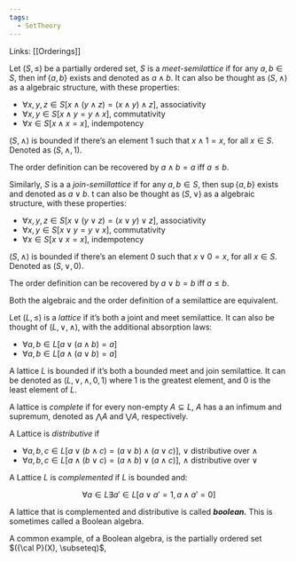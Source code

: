 ```yaml
---
tags:
  - SetTheory
---
```

Links: [[Orderings]]

Let $(S, \le)$ be a partially ordered set, $S$ is a _meet-semilattice_ if for any $a,b \in S$, then $\inf\{a,b\}$ exists and denoted as $a \wedge b$. It can also be thought as $(S, \land)$ as a algebraic structure, with these properties:

- $\forall x, y, z \in S[x \wedge (y \wedge z) = (x \wedge y) \wedge z]$, associativity
- $\forall x, y \in S[x \wedge y = y \wedge x]$, commutativity
- $\forall x \in S[x \wedge x= x]$, indempotency

$(S, \wedge)$ is bounded if there’s an element $1$ such that $x \wedge 1 = x$, for all $x \in S$. Denoted as $(S, \wedge, 1)$.

The order definition can be recovered by $a \wedge b = a$ iff $a \le b$.

Similarly, $S$ is a a _join-semillattice_ if for any $a, b\in S$, then $\sup\{a,b\}$ exists and denoted as $a \vee b$. t can also be thought as $(S, \vee)$ as a algebraic structure, with these properties:

- $\forall x, y, z \in S[x \vee (y \vee z) = (x \vee y) \vee z]$, associativity
- $\forall x, y \in S[x \vee y = y \vee x]$, commutativity
- $\forall x \in S[x \vee x= x]$, indempotency

$(S, \wedge)$ is bounded if there’s an element $0$ such that $x \vee 0 = x$, for all $x \in S$. Denoted as $(S, \vee, 0)$.

The order definition can be recovered by $a \vee b = b$ iff $a \le b$.

Both the algebraic and the order definition of a semilattice are equivalent.

Let $(L, \le)$ is a _lattice_ if it’s both a joint and meet semilattice. It can also be thought of $(L, \vee, \wedge)$, with the additional absorption laws:

- $\forall a, b \in L[a\vee (a\wedge b)=a]$
- $\forall a, b \in L[a\wedge (a\vee b)=a]$

A lattice $L$ is bounded if it’s both a bounded meet and join semilattice. It can be denoted as $(L, \vee, \wedge, 0, 1)$ where $1$ is the greatest element, and $0$ is the least element of $L$.

A lattice is _complete_ if for every non-empty $A \subseteq L$, $A$ has a an infimum and supremum, denoted as $\bigwedge A$ and $\bigvee A$, respectively.

A Lattice is _distributive_ if

- $\forall a, b, c \in L[a\vee (b \wedge c) =(a\vee b) \wedge(a\vee c)]$, $\vee$ distributive over $\wedge$
- $\forall a, b, c \in L[a\wedge(b \vee c) =(a\wedge b) \vee(a\wedge c)]$, $\wedge$ distributive over $\vee$

A Lattice $L$ is _complemented_ if $L$ is bounded and:

$$ \forall a \in L \exists a' \in L[a\vee a' = 1, a \wedge a'=0 ] $$

A lattice that is complemented and distributive is called _**boolean.**_ This is sometimes called a Boolean algebra. 

A common example, of a Boolean algebra, is the partially ordered set $({\cal P}(X), \subseteq)$, 